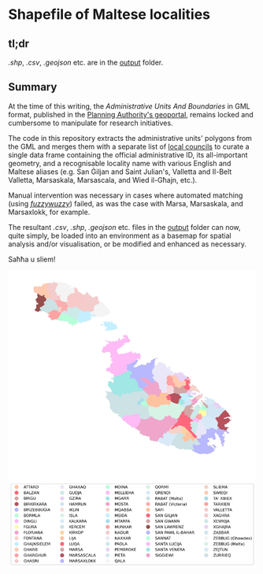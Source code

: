 # Shapefile of Maltese localities
## tl;dr
_.shp_, _.csv_, _.geojson_ etc. are in the [output]('output/') folder.

## Summary
At the time of this writing, the _Administrative Units And Boundaries_ in GML format, published in the [Planning Authority's geoportal](https://msdi.data.gov.mt/geonetwork/srv/api/records/4c949ce6-70aa-4b18-b806-2e5a1a9544f9), remains locked and cumbersome to manipulate for research initiatives. 

The code in this repository extracts the administrative units' polygons from the GML and merges them with a separate list of [local councils](https://en.wikipedia.org/wiki/Local_councils_of_Malta) to curate a single data frame containing the official administrative ID, its all-important geometry, and a recognisable locality name with various English and Maltese aliases (e.g. San Ġiljan and Saint Julian's, Valletta and Il-Belt Valletta, Marsaskala, Marsascala, and Wied il-Għajn, etc.). 

Manual intervention was necessary in cases where automated matching (using [_fuzzywuzzy_](https://pypi.org/project/fuzzywuzzy/)) failed, as was the case with Marsa, Marsaskala, and Marsaxlokk, for example. 

The resultant _.csv_, _.shp_, _.geojson_ etc. files in the [output]('output/') folder can now, quite simply, be loaded into an environment as a basemap for spatial analysis and/or visualisation, or be modified and enhanced as necessary.

Saħħa u sliem!

![maltaregions](output/localities_map_withLegend.jpg)

